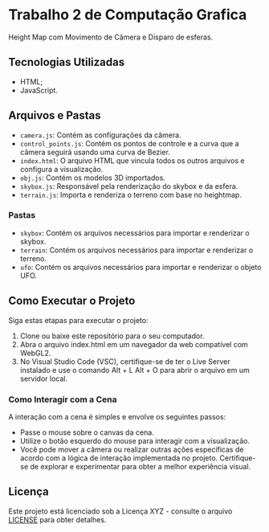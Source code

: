 # Trabalho 2 de Computação Grafica

Height Map com Movimento de Câmera e Disparo de esferas.

## Tecnologias Utilizadas

- HTML;
- JavaScript.

## Arquivos e Pastas

- `camera.js`: Contém as configurações da câmera.
- `control_points.js`: Contém os pontos de controle e a curva que a câmera seguirá usando uma curva de Bezier.
- `index.html`: O arquivo HTML que vincula todos os outros arquivos e configura a visualização.
- `obj.js`: Contém os modelos 3D importados.
- `skybox.js`: Responsável pela renderização do skybox e da esfera.
- `terrain.js`: Importa e renderiza o terreno com base no heightmap.

### Pastas

- `skybox`: Contém os arquivos necessários para importar e renderizar o skybox.
- `terrain`: Contém os arquivos necessários para importar e renderizar o terreno.
- `ufo`: Contém os arquivos necessários para importar e renderizar o objeto UFO.

## Como Executar o Projeto

Siga estas etapas para executar o projeto:

1. Clone ou baixe este repositório para o seu computador.
2. Abra o arquivo index.html em um navegador da web compatível com WebGL2.
3. No Visual Studio Code (VSC), certifique-se de ter o Live Server instalado e use o comando Alt + L Alt + O para abrir o arquivo em um servidor local.

### Como Interagir com a Cena

A interação com a cena é simples e envolve os seguintes passos:

- Passe o mouse sobre o canvas da cena.
- Utilize o botão esquerdo do mouse para interagir com a visualização.
- Você pode mover a câmera ou realizar outras ações específicas de acordo com a lógica de interação implementada no projeto. Certifique-se de explorar e experimentar para obter a melhor experiência visual.

## Licença
Este projeto está licenciado sob a Licença XYZ - consulte o arquivo [LICENSE](https://github.com/git/git-scm.com/blob/main/MIT-LICENSE.txt) para obter detalhes.
